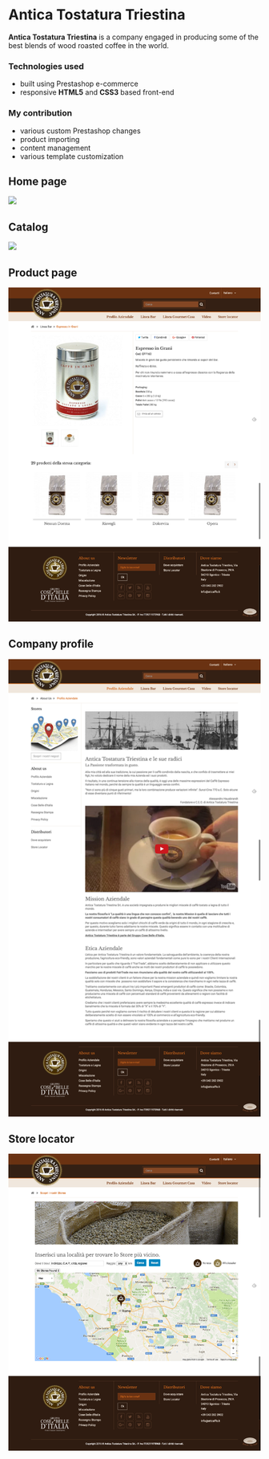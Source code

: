 # Antica Tostatura Triestina

**Antica Tostatura Triestina** is a company engaged in producing some of the best blends of wood roasted coffee in the world.

### Technologies used
* built using Prestashop e-commerce
* responsive **HTML5** and **CSS3** based front-end

### My contribution
* various custom Prestashop changes
* product importing
* content management 
* various template customization


## Home page
![](home.png)

## Catalog
![](products.png)

## Product page
![](product.png)

## Company profile
![](profile.png)

## Store locator
![](store-locator.png)